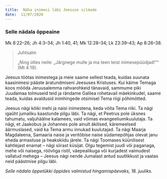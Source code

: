 ```yaml
---
title:  Näha inimesi läbi Jeesuse silmade
date:  11/07/2020
---
```


### Selle nädala õppeaine
Mk 8:22–26; Jh 4:3–34; Jh 1:40, 41; Mk 12:28–34; Lk 23:39–43; Ap 8:26–38.

> <p>Juhtsalm</p>
> „Ning ütles neile: „Järgnege mulle ja ma teen teist inimesepüüdjad!““ (Mt 4:19).

Jeesus töötas inimestega ja meie saame sellest teada, kuidas suunata kaasinimesi pääste äratundmiseni Jeesuses Kristuses. Kui käime Temaga koos mööda Jeruusalemma rahvarohkeid tänavaid, sammume piki Juudamaa tolmuseid teid ja rändame Galilea rohetavail mäekinkudel, saame teada, kuidas avaldusid inim­hingede otsimisel Tema riigi põhimõtted.

Jeesus nägi kõiki mehi ja naisi inimestena, keda võita Tema riiki. Ta nägi igaüht jumaliku kaastunde pilgu läbi. Ta nägi, et Peetrus pole üksnes tahumatu, valjuhäälne kalamees, vaid võimas evangeeliumikuulutaja. Ta nägi, et Jaakobus ja Johannes pole ainult äkilised, käremeelsed äärmuslased, vaid ka Tema armu innukad kuulutajad. Ta nägi Maarja Magdaleena, Samaaria naise ja veritõbise naise südamepõhjas olevat janu eheda armastuse ja heakskiidu järele. Ta nägi Toomases küünilisest kahtlejast enamat – nägi siirast küsijat. Olgu tegemist juudi või paganaga, mehe või naisega, röövliga ristil, väepealikuga või kurjadest vaimudest vallatud mehega – Jeesus nägi nende Jumalast antud suutlikkust ja vaatas neid päästmise pilgu läbi.

_Selle nädala õppetükki õppides valmistud hingamispäevaks, 18. juuliks._
